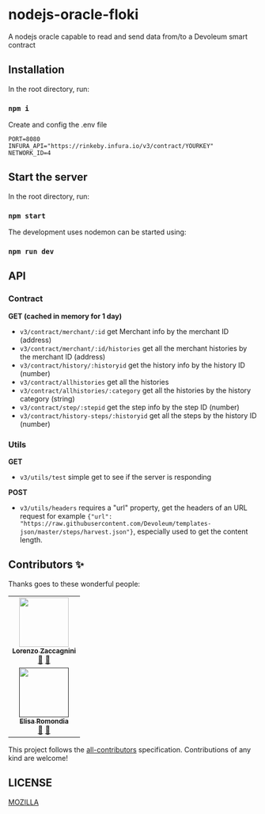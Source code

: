 # nodejs-oracle-floki
A nodejs oracle capable to read and send data from/to a Devoleum smart contract


## Installation

In the root directory, run:

### `npm i`

Create and config the .env file

```
PORT=8080
INFURA_API="https://rinkeby.infura.io/v3/contract/YOURKEY"
NETWORK_ID=4
```
## Start the server

In the root directory, run:

### `npm start`

The development uses nodemon can be started using:

### `npm run dev`


## API


### Contract

**GET (cached in memory for 1 day)**

* `v3/contract/merchant/:id` get Merchant info by the merchant ID (address)
* `v3/contract/merchant/:id/histories` get all the merchant histories by the merchant ID (address)
* `v3/contract/history/:historyid` get the history info by the history ID (number)
* `v3/contract/allhistories` get all the histories
* `v3/contract/allhistories/:category` get all the histories by the history category (string)
* `v3/contract/step/:stepid` get the step info by the step ID (number)
* `v3/contract/history-steps/:historyid` get all the steps by the history ID (number)

### Utils

**GET**

* `v3/utils/test` simple get to see if the server is responding

**POST**

* `v3/utils/headers` requires a "url" property, get the headers of an URL request for example `{"url": "https://raw.githubusercontent.com/Devoleum/templates-json/master/steps/harvest.json"}`, especially used to get the content length.


## Contributors ✨
Thanks goes to these wonderful people:

<!-- ALL-CONTRIBUTORS-LIST:START - Do not remove or modify this section -->
<!-- prettier-ignore-start -->
<!-- markdownlint-disable -->
<table>
  <tr>
    <td align="center"><a href="https://it.linkedin.com/in/lorenzo-zaccagnini"><img src="https://avatars2.githubusercontent.com/u/18169376?s=400&u=697698bf9973ab54be5b8eadbf7d1c7c083d23e6&v=4" width="100px;" alt=""/><br /><sub><b>Lorenzo Zaccagnini</b></sub></a><br /><a href="https://it.linkedin.com/in/lorenzo-zaccagnini" title="LinkedIn">💬</a> <a href="https://github.com/LorenzoZaccagnini" title="GitHub">📖</a></td>
   </tr>
    <td align="center"><a href=" "><img src="https://avatars1.githubusercontent.com/u/22495052?s=400&u=bfa41aa3de72d097e172add801860178358e9362&v=4" width="100px;" alt=""/><br /><sub><b>Elisa Romondia</b></sub></a><br /><a href="https://fr.linkedin.com/in/elisa-romondia" title="LinkedIn">💬</a> <a href="https://github.com/elisaromondia" title="GitHub">📖</a></td>
</table>
<!-- markdownlint-enable -->
<!-- prettier-ignore-end -->
<!-- ALL-CONTRIBUTORS-LIST:END -->

This project follows the [all-contributors](https://allcontributors.org) specification.
Contributions of any kind are welcome!

## LICENSE

[MOZILLA](LICENSE.md)

